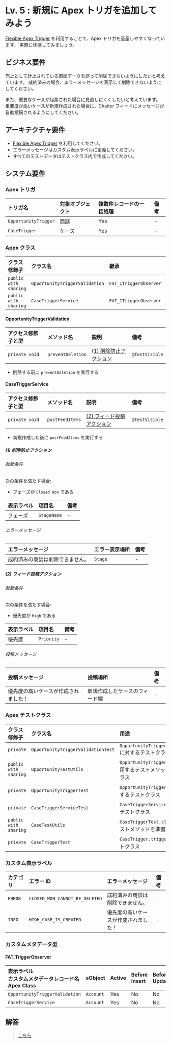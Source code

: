 # Lv. 5 : 新規に Apex トリガを追加してみよう

[Flexible Apex Trigger](https://github.com/takahitomiyamoto/flexible-apex-trigger#flexible-apex-trigger) を利用することで、Apex トリガを量産しやすくなっています。
実際に体感してみましょう。

## ビジネス要件

売上として計上されている商談データを誤って削除できないようにしたいと考えています。
成約済みの場合、エラーメッセージを表示して削除できないようにしてください。

また、重要なケースが起票された場合に見逃しにくくしたいと考えています。
重要度が高いケースが新規作成された場合に、Chatter フィードにメッセージが自動投稿されるようにしてください。

## アーキテクチャ要件

- [Flexible Apex Trigger](https://github.com/takahitomiyamoto/flexible-apex-trigger#flexible-apex-trigger) を利用してください。
- エラーメッセージはカスタム表示ラベルに定義してください。
- すべてのテストデータはテストクラス内で作成してください。

## システム要件

### Apex トリガ

| トリガ名             | 対象オブジェクト | 複数件レコードの一括処理 | 備考 |
| :------------------- | :--------------- | :----------------------- | :--- |
| `OpportunityTrigger` | 商談             | Yes                      | -    |
| `CaseTrigger`        | ケース           | Yes                      | -    |

### Apex クラス

| クラス修飾子          | クラス名                       | 継承                   | 備考 |
| :-------------------- | :----------------------------- | :--------------------- | :--- |
| `public with sharing` | `OpportunityTriggerValidation` | `FAT_ITriggerObserver` | -    |
| `public with sharing` | `CaseTriggerService`           | `FAT_ITriggerObserver` | -    |

#### OpportunityTriggerValidation

| アクセス修飾子と型 | メソッド名        | 説明                                  | 備考           |
| :----------------- | :---------------- | :------------------------------------ | :------------- |
| `private void`     | `preventDeletion` | [(1) 削除防止アクション](#level-05-1) | `@TestVisible` |

- 削除する前に `preventDeletion` を実行する

#### CaseTriggerService

| アクセス修飾子と型 | メソッド名      | 説明                                      | 備考           |
| :----------------- | :-------------- | :---------------------------------------- | :------------- |
| `private void`     | `postFeedItems` | [(2) フィード投稿アクション](#level-05-2) | `@TestVisible` |

- 新規作成した後に `postFeedItems` を実行する

<a id="level-05-1"></a>

##### (1) 削除防止アクション

###### 起動条件

次の条件を満たす場合:

- フェーズが `Closed Won` である

| 表示ラベル | 項目名      | 備考 |
| :--------- | :---------- | :--- |
| フェーズ   | `StageName` | -    |

###### エラーメッセージ

| エラーメッセージ                 | エラー表示場所 | 備考 |
| :------------------------------- | :------------- | :--- |
| 成約済みの商談は削除できません。 | `Stage`        | -    |

<a id="level-05-2"></a>

##### (2) フィード投稿アクション

###### 起動条件

次の条件を満たす場合:

- 優先度が `High` である

| 表示ラベル | 項目名     | 備考 |
| :--------- | :--------- | :--- |
| 優先度     | `Priority` | -    |

###### 投稿メッセージ

| 投稿メッセージ                       | 投稿場所                       | 備考 |
| :----------------------------------- | :----------------------------- | :--- |
| 優先度の高いケースが作成されました！ | 新規作成したケースのフィード欄 | -    |

### Apex テストクラス

| クラス修飾子          | クラス名                           | 用途                                                                  | 備考 |
| :-------------------- | :--------------------------------- | :-------------------------------------------------------------------- | :--- |
| `private`             | `OpportunityTriggerValidationTest` | `OpportunityTriggerValidation.cls` に対するテストクラス               | -    |
| `public with sharing` | `OpportunityTestUtils`             | `OpportunityTriggerTest.cls` で利用するテストメソッドを準備するクラス | -    |
| `private`             | `OpportunityTriggerTest`           | `OpportunityTrigger.trigger` に対するテストクラス                     | -    |
| `private`             | `CaseTriggerServiceTest`           | `CaseTriggerService.cls` に対するテストクラス                         | -    |
| `public with sharing` | `CaseTestUtils`                    | `CaseTriggerTest.cls` で利用するテストメソッドを準備するクラス        | -    |
| `private`             | `CaseTriggerTest`                  | `CaseTrigger.trigger` に対するテストクラス                            | -    |

### カスタム表示ラベル

| カテゴリ | エラー ID                      | エラーメッセージ                     | 備考 |
| :------- | :----------------------------- | :----------------------------------- | :--- |
| `ERROR`  | `CLOSED_WON_CANNOT_BE_DELETED` | 成約済みの商談は削除できません。     | -    |
| `INFO`   | `HIGH_CASE_IS_CREATED`         | 優先度の高いケースが作成されました！ | -    |

### カスタムメタデータ型

#### FAT_TriggerObserver

| 表示ラベル<br>カスタムメタデータレコード名<br>Apex Class | sObject   | Active | Before<br>Insert | Before<br>Update | Before<br>Delete | After<br>Insert |
| :------------------------------------------------------- | :-------- | :----- | :--------------- | :--------------- | :--------------- | :-------------- |
| `OpportunityTriggerValidation`                           | `Account` | Yes    | No               | No               | Yes              | No              |
| `CaseTriggerService`                                     | `Account` | Yes    | No               | No               | No               | Yes             |

## 解答

> [こちら](level-05-answer.md)
